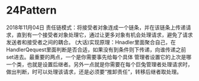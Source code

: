 # 24Pattern
2018年11月04日
责任链模式：将接受者对象连成一个链条，并在该链条上传递请求，直到有一个接受者对象处理它，通过让更多对象有机会处理请求，避免了请求发送者和接受者之间的耦合。
(大话)实现原理：Hnadler里面聚合自己，在HandlerQequest里面判断是否合适，如果没有到条件则下传递，向谁传递之前set进去。最重要的两点，一个是你需要事先给每个具体
管理者设置它的上次是哪一个类，也就是设置后继者。另外一点就是你需要在每个巨兔管理者处理请求时，做出判断，时可以处理该请求，还是必须要“推卸责任”，转移后继者取处理。

